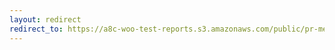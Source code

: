 ```yaml
---
layout: redirect
redirect_to: https://a8c-woo-test-reports.s3.amazonaws.com/public/pr-merge/40680/e2e/index.html
---
```

